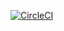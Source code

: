 [![CircleCI](https://circleci.com/gh/ThomasVinhSE/SpringFramework/tree/New%2Fpet-clinic.svg?style=svg)](https://circleci.com/gh/ThomasVinhSE/SpringFramework/tree/New%2Fpet-clinic)